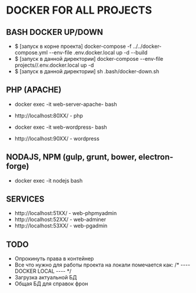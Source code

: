 # DOCKER FOR ALL PROJECTS

## BASH DOCKER UP/DOWN
- $ [запуск в корне проекта] docker-compose -f ../../docker-compose.yml --env-file .env.docker.local up -d --build
- $ [запуск в данной директории] docker-compose --env-file projects/<PROJECT FOLDER NAME>/.env.docker.local up -d
- $ [запуск в данной директории] sh .bash/docker-down.sh

## PHP (APACHE)
- docker exec -it web-server-apache-<PROJECT-NAME> bash
- http://localhost:80XX/ - php

- docker exec -it web-wordpress-<PROJECT-NAME> bash
- http://localhost:90XX/ - wordpress

## NODAJS, NPM (gulp, grunt, bower, electron-forge)
- docker exec -it nodejs bash

## SERVICES
- http://localhost:51XX/ - web-phpmyadmin
- http://localhost:52XX/ - web-adminer
- http://localhost:53XX/ - web-pgadmin

## TODO
- Опрокинуть права в контейнер
- Все что нужно для работы проекта на локали помечается как: /* ---- DOCKER LOCAL ---- */
- Загрузка актуальной БД
- Общая БД для справок фрон
